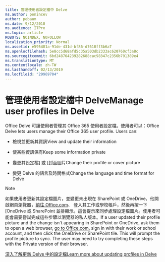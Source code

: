 ```yaml
---
title: 管理使用者設定檔中 Delve
ms.author: ponincev
author: pebaum
ms.date: 9/12/2018
ms.audience: ITPro
ms.topic: article
ROBOTS: NOINDEX, NOFOLLOW
localization_priority: Normal
ms.assetid: e595481a-91de-431d-bf86-d7610ff3b6a7
ms.openlocfilehash: 5e8cc5d68afd5c35a503db2333ac620760cf3a8c
ms.sourcegitcommit: 6bd248764239282688cac98347c2356b701389e4
ms.translationtype: MT
ms.contentlocale: zh-TW
ms.lasthandoff: 02/13/2019
ms.locfileid: "29969704"
---
```

# <a name="manage-user-profiles-in-delve"></a><span data-ttu-id="c6ff9-102">管理使用者設定檔中 Delve</span><span class="sxs-lookup"><span data-stu-id="c6ff9-102">Manage user profiles in Delve</span></span>

<span data-ttu-id="c6ff9-p101">Office Delve 可讓使用者管理其 Office 365 使用者設定檔。使用者可以：</span><span class="sxs-lookup"><span data-stu-id="c6ff9-p101">Office Delve lets users manage their Office 365 user profile. Users can:</span></span>
  
- <span data-ttu-id="c6ff9-105">檢視並更新其資訊</span><span class="sxs-lookup"><span data-stu-id="c6ff9-105">View and update their information</span></span>
    
- <span data-ttu-id="c6ff9-106">使某些資訊保有</span><span class="sxs-lookup"><span data-stu-id="c6ff9-106">Keep some information private</span></span>
    
- <span data-ttu-id="c6ff9-107">變更其設定檔] 或 [封面圖片</span><span class="sxs-lookup"><span data-stu-id="c6ff9-107">Change their profile or cover picture</span></span>
    
- <span data-ttu-id="c6ff9-108">變更 Delve 的語言及時間格式</span><span class="sxs-lookup"><span data-stu-id="c6ff9-108">Change the language and time format for Delve</span></span>
    
> [!NOTE]
> <span data-ttu-id="c6ff9-p102">如果使用者更新其設定檔圖片，並變更未出現在 SharePoint 或 OneDrive，他開啟網頁瀏覽器，[前往 Office.com](https://www.office.com)、 登入其工作或學校帳戶，然後再按一下 [OneDrive 或 SharePoint 並排顯示。這會提示來同步處理設定檔圖片。使用者可能會需要嘗試完成這些步驟以瀏覽器的私人版本。</span><span class="sxs-lookup"><span data-stu-id="c6ff9-p102">If a user updated their profile picture and the change isn't appearing in SharePoint or OneDrive, ask them to open a web browser, [go to Office.com](https://www.office.com), sign in with their work or school account, and then click the OneDrive or SharePoint tile. This will prompt the profile picture to sync. The user may need to try completing these steps with the Private version of their browser.</span></span> 
  
[<span data-ttu-id="c6ff9-111">深入了解更新 Delve 中的設定檔</span><span class="sxs-lookup"><span data-stu-id="c6ff9-111">Learn more about updating profiles in Delve</span></span>](https://go.microsoft.com/fwlink/?linkid=735070)
  

